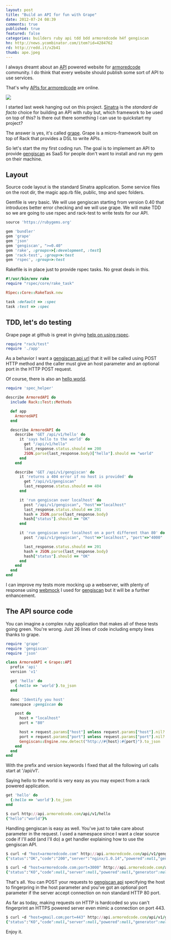 ```yaml
---
layout: post
title: "Build an API for fun with Grape"
date: 2012-07-24 08:39
comments: true
published: true
featured: false
categories: builders ruby api tdd bdd armoredcode h4f gengiscan
hn: http://news.ycombinator.com/item?id=4284762
rd: http://redd.it/x2b41
thumb: ape.jpeg
---
```


I always dreamt about an
[API](http://en.wikipedia.org/wiki/Application_programming_interface) powered
website for [armoredcode](http://armoredcode.com) community. I do think that
every website should publish some sort of API to use services.

That's why [APIs for armoredcode](http://api.armoredcode.com) are online. 


<!-- more -->

![]({{site.url}}/images/grapes.jpeg)

I started last week hanging out on this project.
[Sinatra](http://www.sinatrarb.com/) is the _standard de facto_ choice for
building an API with ruby but, which framework to be used on top of this? Is
there out there something I can use to quickstart my project?

The answer is yes, it's called [grape](https://github.com/intridea/grape/).
Grape is a micro-framework built on top of Rack that provides a DSL to write
APIs.

So let's start the my first coding run. The goal is to implement an API to
provide [gengiscan](https://github.com/thesp0nge/gengiscan) as SaaS for people
don't want to install and run my gem on their machine.

## Layout

Source code layout is the standard Sinatra application. Some service files on
the root dir, the magic app.rb file, public, tmp and spec folders.

Gemfile is very basic. We will use gengiscan starting from version 0.40 that
introduces better error checking and we will use grape.
We will make TDD so we are going to use rspec and rack-test to write tests for
our API.

``` ruby Gemfile
source 'https://rubygems.org'

gem 'bundler'
gem 'grape'
gem 'json'
gem 'gengiscan', ">=0.40"
gem 'rake', :groups=>[:development, :test]
gem 'rack-test', :group=>:test
gem 'rspec', :group=>:test
``` 

Rakefile is in place just to provide rspec tasks. No great deals in this.

``` ruby Rakefile
#!/usr/bin/env rake
require "rspec/core/rake_task"

RSpec::Core::RakeTask.new

task :default => :spec
task :test => :spec
``` 

## TDD, let's do testing

Grape page at github is great in giving [help on using rspec](https://github.com/intridea/grape/#writing-tests). 

``` ruby spec_helper.rb
require "rack/test"
require './app'
``` 

As a behavior I want a [gengiscan api url](http://api.armoredcode.com/api/v1/gengiscan)
 that it will be called using POST HTTP method and the caller must give an host
parameter and an optional port in the HTTP POST request.

Of course, there is also an [hello world](http://api.armoredcode.com/api/v1/hello).

``` ruby api_spec.rb
require 'spec_helper'

describe ArmoredAPI do
  include Rack::Test::Methods

  def app
    ArmoredAPI
  end

  describe ArmoredAPI do
    describe 'GET /api/v1/hello' do
      it 'says hello to the world' do
        get "/api/v1/hello"
        last_response.status.should == 200
        JSON.parse(last_response.body)["hello"].should == "world"
      end
    end

    describe 'GET /api/v1/gengiscan' do
      it 'returns a 404 error if no host is provided' do
        get "/api/v1/gengiscan"
        last_response.status.should == 404
      end

      it 'run gengiscan over localhost' do
        post "/api/v1/gengiscan", "host"=>"localhost"
        last_response.status.should == 201
        hash = JSON.parse(last_response.body)
        hash["status"].should == "OK"
      end

      it 'run gengiscan over localhost on a port different than 80' do
        post "/api/v1/gengiscan", "host"=>"localhost", "port"=>"4000"

        last_response.status.should == 201
        hash = JSON.parse(last_response.body)
        hash["status"].should == "OK"
      end
    end
  end
end
``` 

I can improve my tests more mocking up a webserver, with plenty of response
using [webmock](https://github.com/bblimke/webmock/) I used for
[gengiscan](https://github.com/thesp0nge/gengiscan) but it will be a further
enhancement.

## The API source code

You can imagine a complex ruby application that makes all of these tests going green.
You're wrong. Just 26 lines of code including empty lines thanks to grape.

``` ruby app.rb
require 'grape'
require 'gengiscan'
require 'json'

class ArmoredAPI < Grape::API
  prefix 'api'
  version 'v1'

  get 'hello' do
    {:hello => 'world'}.to_json
  end

  desc 'Identify you host'
  namespace :gengiscan do

    post do
      host = "localhost"
      port = "80"

      host = request.params["host"] unless request.params["host"].nil?
      port = request.params["port"] unless request.params["port"].nil?
      Gengiscan::Engine.new.detect("http://#{host}:#{port}").to_json
    end
  end
end
``` 

With the prefix and version keywords I fixed that all the following url calls
start at '/api/v1'. 

Saying hello to the world is very easy as you may expect from a rack powered
application.

``` ruby the /hello api
get 'hello' do
  {:hello => 'world'}.to_json
end
``` 

``` ruby
$ curl http://api.armoredcode.com/api/v1/hello
{"hello":"world"}% 
``` 

Handling gengiscan is easy as well. You've just to take care about parameter in the request.
I used a namespace since I want a clear source code if I'll add (and I'll do) a
get handler explaining how to use the gengiscan API.

``` ruby Fingerprinting armoredcode.com
$ curl -d "host=armoredcode.com" http://api.armoredcode.com/api/v1/gengiscan
{"status":"OK","code":"200","server":"nginx/1.0.14","powered":null,"generator":""}%
``` 

``` ruby Fingerprinting armoredcode.com on a closed port
$ curl -d "host=armoredcode.com;port=3000" http://api.armoredcode.com/api/v1/gengiscan
{"status":"KO","code":null,"server":null,"powered":null,"generator":null}%       
``` 

That's all.
You can POST your requests to [gengiscan api](http://api.armoredcode.com/api/v1/gengiscan) specifying the host to
fingerpring in the host parameter and you've got an optional port parameter if
the server accept connection on non standard HTTP 80 port.

As far as today, making requests on HTTP is hardcoded so you can't fingerprint
an HTTPS powered server even mimic a connection on port 443.

``` ruby 
$ curl -d "host=gmail.com;port=443" http://api.armoredcode.com/api/v1/gengiscan
{"status":"KO","code":null,"server":null,"powered":null,"generator":null}% 
```

Enjoy it.
